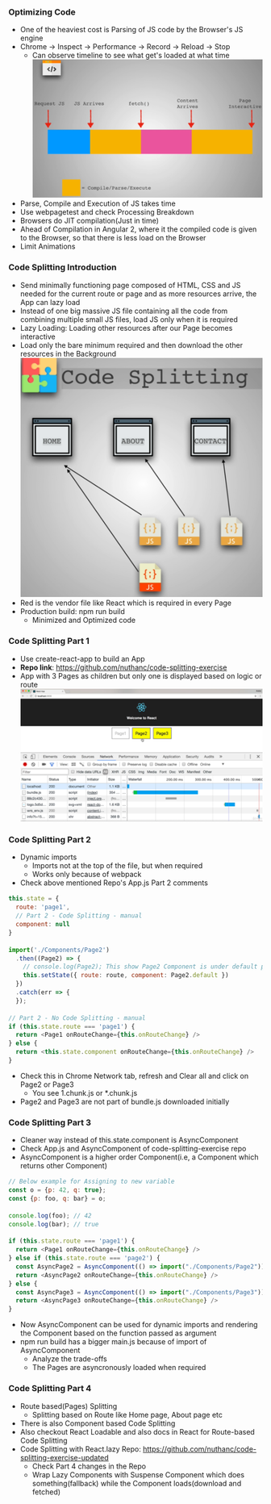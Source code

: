 ### Optimizing Code

* One of the heaviest cost is Parsing of JS code by the Browser's JS engine
* Chrome -> Inspect -> Performance -> Record -> Reload -> Stop
  * Can observe timeline to see what get's loaded at what time
![jsCompile](../img/jsCompile.png)
* Parse, Compile and Execution of JS takes time
* Use webpagetest and check Processing Breakdown
* Browsers do JIT compilation(Just in time)
* Ahead of Compilation in Angular 2, where it the compiled code is given to the Browser, so that there is less load on the Browser
* Limit Animations 

### Code Splitting Introduction

* Send minimally functioning page composed of HTML, CSS and JS needed for the current route or page and as more resources arrive, the App can lazy load
* Instead of one big massive JS file containing all the code from combining multiple small JS files, load JS only when it is required
* Lazy Loading: Loading other resources after our Page becomes interactive
* Load only the bare minimum required and then download the other resources in the Background
![split](../img/split.png)
* Red is the vendor file like React which is required in every Page
* Production build: npm run build
  * Minimized and Optimized code

### Code Splitting Part 1

* Use create-react-app to build an App
* **Repo link**: https://github.com/nuthanc/code-splitting-exercise
* App with 3 Pages as children but only one is displayed based on logic or route
![cs1](../img/cs1.png)

### Code Splitting Part 2

* Dynamic imports
  * Imports not at the top of the file, but when required
  * Works only because of webpack
* Check above mentioned Repo's App.js Part 2 comments
```js
this.state = {
  route: 'page1',
  // Part 2 - Code Splitting - manual
  component: null
}

import('./Components/Page2')
  .then((Page2) => {
    // console.log(Page2); This show Page2 Component is under default property
    this.setState({ route: route, component: Page2.default })
  })
  .catch(err => {
  });

// Part 2 - No Code Splitting - manual
if (this.state.route === 'page1') {
  return <Page1 onRouteChange={this.onRouteChange} />
} else {
  return <this.state.component onRouteChange={this.onRouteChange} />
}
```
* Check this in Chrome Network tab, refresh and Clear all and click on Page2 or Page3
  * You see 1.chunk.js or *.chunk.js
* Page2 and Page3 are not part of bundle.js downloaded initially

### Code Splitting Part 3

* Cleaner way instead of this.state.component is AsyncComponent
* Check App.js and AsyncComponent of code-splitting-exercise repo
* AsyncComponent is a higher order Component(i.e, a Component which returns other Component)
```js
// Below example for Assigning to new variable
const o = {p: 42, q: true};
const {p: foo, q: bar} = o;

console.log(foo); // 42
console.log(bar); // true

if (this.state.route === 'page1') {
  return <Page1 onRouteChange={this.onRouteChange} />
} else if (this.state.route === 'page2') {
  const AsyncPage2 = AsyncComponent(() => import("./Components/Page2"));
  return <AsyncPage2 onRouteChange={this.onRouteChange} />
} else {
  const AsyncPage3 = AsyncComponent(() => import("./Components/Page3"));
  return <AsyncPage3 onRouteChange={this.onRouteChange} />
}
```
* Now AsyncComponent can be used for dynamic imports and rendering the Component based on the function passed as argument
* npm run build has a bigger main.js because of import of AsyncComponent
  * Analyze the trade-offs
  * The Pages are asyncronously loaded when required

### Code Splitting Part 4

* Route based(Pages) Splitting
  * Splitting based on Route like Home page, About page etc
* There is also Component based Code Splitting
* Also checkout React Loadable and also docs in React for Route-based Code Splitting
* Code Splitting with React.lazy Repo: https://github.com/nuthanc/code-splitting-exercise-updated
  * Check Part 4 changes in the Repo
  * Wrap Lazy Components with Suspense Component which does something(fallback) while the Component loads(download and fetched)